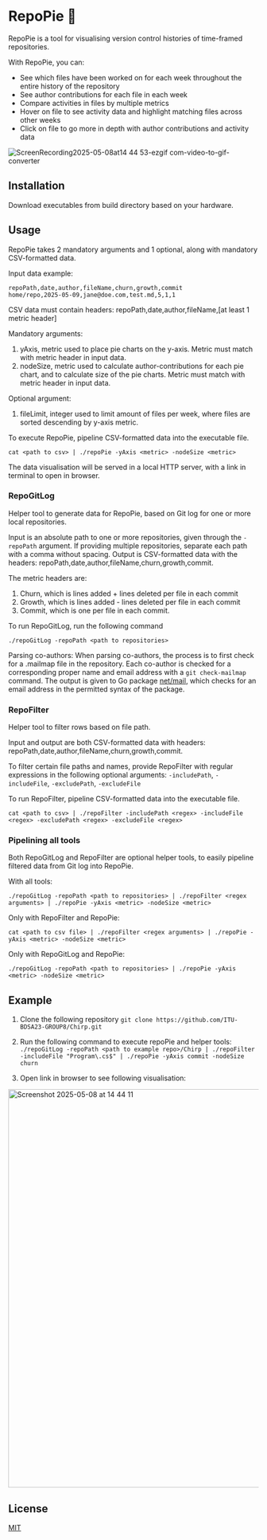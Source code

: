 # RepoPie 🥧
RepoPie is a tool for visualising version control histories of time-framed repositories.

With RepoPie, you can:
- See which files have been worked on for each week throughout the entire history of the repository
- See author contributions for each file in each week
- Compare activities in files by multiple metrics
- Hover on file to see activity data and highlight matching files across other weeks
- Click on file to go more in depth with author contributions and activity data

![ScreenRecording2025-05-08at14 44 53-ezgif com-video-to-gif-converter](https://github.com/user-attachments/assets/020ffb4f-beea-474e-aced-deb924deac51)

## Installation
Download executables from build directory based on your hardware.

## Usage
RepoPie takes 2 mandatory arguments and 1 optional, along with mandatory CSV-formatted data.

Input data example:
```
repoPath,date,author,fileName,churn,growth,commit
home/repo,2025-05-09,jane@doe.com,test.md,5,1,1
```
CSV data must contain headers: repoPath,date,author,fileName,[at least 1 metric header]

Mandatory arguments:
1. yAxis, metric used to place pie charts on the y-axis. Metric must match with metric header in input data. 
2. nodeSize, metric used to calculate author-contributions for each pie chart, and to calculate size of the pie charts. Metric must match with metric header in input data. 

Optional argument:
1. fileLimit, integer used to limit amount of files per week, where files are sorted descending by y-axis metric.

To execute RepoPie, pipeline CSV-formatted data into the executable file.
```
cat <path to csv> | ./repoPie -yAxis <metric> -nodeSize <metric>
```
The data visualisation will be served in a local HTTP server, with a link in terminal to open in browser.

### RepoGitLog
Helper tool to generate data for RepoPie, based on Git log for one or more local repositories.

Input is an absolute path to one or more repositories, given through the `-repoPath` argument. If providing multiple repositories, separate each path with a comma without spacing.
Output is CSV-formatted data with the headers: repoPath,date,author,fileName,churn,growth,commit.

The metric headers are:
1. Churn, which is lines added + lines deleted per file in each commit
2. Growth, which is lines added - lines deleted per file in each commit
3. Commit, which is one per file in each commit.

To run RepoGitLog, run the following command
```
./repoGitLog -repoPath <path to repositories>
```

Parsing co-authors:
When parsing co-authors, the process is to first check for a .mailmap file in the repository. Each co-author is checked for a corresponding proper name and email address with a `git check-mailmap` command. The output is given to Go package [net/mail](https://pkg.go.dev/net/mail), which checks for an email address in the permitted syntax of the package.

### RepoFilter
Helper tool to filter rows based on file path.

Input and output are both CSV-formatted data with headers: repoPath,date,author,fileName,churn,growth,commit.

To filter certain file paths and names, provide RepoFilter with regular expressions in the following optional arguments: `-includePath`, `-includeFile`, `-excludePath`, `-excludeFile`

To run RepoFilter, pipeline CSV-formatted data into the executable file.
```
cat <path to csv> | ./repoFilter -includePath <regex> -includeFile <regex> -excludePath <regex> -excludeFile <regex>
```
### Pipelining all tools
Both RepoGitLog and RepoFilter are optional helper tools, to easily pipeline filtered data from Git log into RepoPie.

With all tools:
```
./repoGitLog -repoPath <path to repositories> | ./repoFilter <regex arguments> | ./repoPie -yAxis <metric> -nodeSize <metric>
```

Only with RepoFilter and RepoPie:
```
cat <path to csv file> | ./repoFilter <regex arguments> | ./repoPie -yAxis <metric> -nodeSize <metric>
```

Only with RepoGitLog and RepoPie:
```
./repoGitLog -repoPath <path to repositories> | ./repoPie -yAxis <metric> -nodeSize <metric>
```

## Example
1. Clone the following repository
```git clone https://github.com/ITU-BDSA23-GROUP8/Chirp.git```
2. Run the following command to execute repoPie and helper tools:
```./repoGitLog -repoPath <path to example repo>/Chirp | ./repoFilter -includeFile "Program\.cs$" | ./repoPie -yAxis commit -nodeSize churn```

3. Open link in browser to see following visualisation:

<img width="800" alt="Screenshot 2025-05-08 at 14 44 11" src="https://github.com/user-attachments/assets/a9ad2279-5999-4dfd-8c92-a481de64a2f4" />


## License
[MIT](https://choosealicense.com/licenses/mit/)

